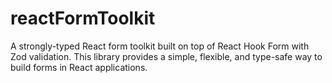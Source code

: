 # reactFormToolkit
A strongly-typed React form toolkit built on top of React Hook Form with Zod validation. This library provides a simple, flexible, and type-safe way to build forms in React applications.
